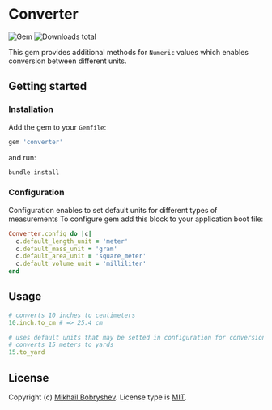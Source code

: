 # Converter

![Gem](https://img.shields.io/gem/v/converter)
![Downloads total](https://img.shields.io/gem/dt/converter)

This gem provides additional methods for `Numeric` values which enables conversion between different units.

## Getting started

### Installation

Add the gem to your `Gemfile`:

```ruby
gem 'converter'
```

and run:

```
bundle install
```

### Configuration

Configuration enables to set default units for different types of measurements
To configure gem add this block to your application boot file:

```ruby
Converter.config do |c|
  c.default_length_unit = 'meter'
  c.default_mass_unit = 'gram'
  c.default_area_unit = 'square_meter'
  c.default_volume_unit = 'milliliter'
end
```

## Usage

```ruby
# converts 10 inches to centimeters
10.inch.to_cm # => 25.4 cm

# uses default units that may be setted in configuration for conversion
# converts 15 meters to yards
15.to_yard
```

## License

Copyright (c) [Mikhail Bobryshev](https://github.com/saintprog). License type is [MIT](https://github.com/saintprog/converter/blob/master/LICENSE).
